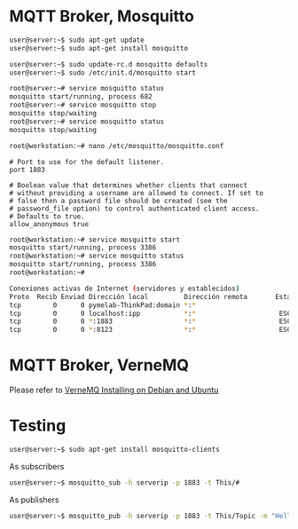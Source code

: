 # MQTT Broker, Mosquitto

```sh
user@server:~$ sudo apt-get update
user@server:~$ sudo apt-get install mosquitto
```

```sh
user@server:~$ sudo update-rc.d mosquitto defaults
user@server:~$ sudo /etc/init.d/mosquitto start
```

```sh
root@server:~# service mosquitto status 
mosquitto start/running, process 682
root@server:~# service mosquitto stop
mosquitto stop/waiting
root@server:~# service mosquitto status 
mosquitto stop/waiting
```

```sh
root@workstation:~# nano /etc/mosquitto/mosquitto.conf
```

```
# Port to use for the default listener.
port 1883

# Boolean value that determines whether clients that connect
# without providing a username are allowed to connect. If set to
# false then a password file should be created (see the
# password_file option) to control authenticated client access.
# Defaults to true.
allow_anonymous true
```

```sh
root@workstation:~# service mosquitto start
mosquitto start/running, process 3386
root@workstation:~# service mosquitto status
mosquitto start/running, process 3386
root@workstation:~# 
```

```sh
Conexiones activas de Internet (servidores y establecidos)
Proto  Recib Enviad Dirección local         Dirección remota       Estado      
tcp        0      0 pymelab-ThinkPad:domain *:*                        
tcp        0      0 localhost:ipp           *:*                     ESCUCHAR   
tcp        0      0 *:1883                  *:*                     ESCUCHAR   
tcp        0      0 *:8123                  *:*                     ESCUCHAR   
```

# MQTT Broker, VerneMQ

Please refer to [VerneMQ Installing on Debian and Ubuntu](https://vernemq.com/docs/installation/debian_and_ubuntu.html)

# Testing

```sh
user@server:~$ sudo apt-get install mosquitto-clients
```

As subscribers

```sh
user@server:~$ mosquitto_sub -h serverip -p 1883 -t This/#
```

As publishers

```sh
user@server:~$ mosquitto_pub -h serverip -p 1883 -t This/Topic -m "Hello All!"
```

